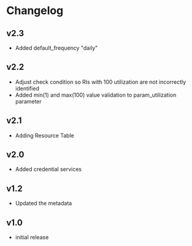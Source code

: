 # Changelog

## v2.3

- Added default_frequency "daily"

## v2.2

- Adjust check condition so RIs with 100 utilization are not incorrectly identified
- Added min(1) and max(100) value validation to param_utilization parameter

## v2.1

- Adding Resource Table

## v2.0

- Added credential services

## v1.2

- Updated the metadata

## v1.0

- initial release
